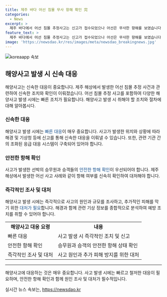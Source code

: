 ```yaml
---
title: 제주 바다 어선 침몰 무사 항해 확인 完
categories:
  - News
excerpt: >
  제주 바다에서 어선 침몰 추정사고는 신고가 접수되었으나 어선은 무사한 항해를 보였습니다. 평택에서는 상수도관 누수로 차량 1대가 누각되는 사고가 발생했고, 포항과 경주 지역에서는 불법 마약성 양귀비 재배 사건이 적발되었습니다. 또한, 전북 고창에서는 보이스피싱으로 14억 원을 피해 낸 사례가 발생했습니다. 현재 경찰은 수사에 나섰고, 총 23건의 제보가 접수되었습니다. (150자)
feature_text: >
  제주 바다에서 어선 침몰 추정사고는 신고가 접수되었으나 어선은 무사한 항해를 보였습니다. 평택에서는 상수도관 누수로 차량 1대가 누각되는 사고가 발생했고, 포항과 경주 지역에서는 불법 마약성 양귀비 재배 사건이 적발되었습니다. 또한, 전북 고창에서는 보이스피싱으로 14억 원을 피해 낸 사례가 발생했습니다. 현재 경찰은 수사에 나섰고, 총 23건의 제보가 접수되었습니다. (150자)
image: 'https://newsdao.kr/res/images/meta/newsdao_breakingnews.jpg'
---
```


<p><img src="https://newsdao.kr/res/images/meta/newsdao_breakingnews.jpg" alt="koreaapp 속보" /></p>

<h2 data-ke-size="size26">해양사고 발생 시 신속 대응</h2>

<p data-ke-size="size16">해양사고는 신속한 대응이 중요합니다. 제주 해상에서 발생한 어선 침몰 추정 사건과 관련하여 신속한 조치와 확인이 이뤄졌습니다. 어선 침몰 추정 사고를 포함하여 다양한 해양사고 발생 시에는 빠른 조치가 필요합니다. 해양사고 발생 시 취해야 할 조치와 절차에 대해 알아봅시다.</p>

<h3 data-ke-size="size21"><b>신속한 대응</b></h3>

<p data-ke-size="size16">해양사고 발생 시에는 <span style="color: #1a5490;">빠른 대응</span>이 매우 중요합니다. 사고가 발생한 위치와 상황에 따라 해경 및 기상청 등에 신고를 통해 신속한 대응을 이뤄낼 수 있습니다. 또한, 관련 기관 간의 조화된 응급 대응 시스템이 구축되어 있어야 합니다.</p>

<h3 data-ke-size="size21"><b>안전한 항해 확인</b></h3>

<p data-ke-size="size16">사고가 발생한 선박의 승무원과 승객들의 <span style="color: #1a5490;">안전한 항해 확인</span>이 우선되어야 합니다. 제주 해상에서 발생한 어선 사고 사례와 같이 항해 여부를 신속히 확인하여 대처해야 합니다.</p>

<h3 data-ke-size="size21"><b>즉각적인 조사 및 대처</b></h3>

<p data-ke-size="size16">해양사고 발생 시에는 즉각적으로 사고의 원인과 규모를 조사하고, 추가적인 피해를 막기 위한 <span style="color: #1a5490;">대처가 필요</span>합니다. 해경과 함께 관련 기상 정보를 종합적으로 분석하여 예방 조치를 취할 수 있어야 합니다.</p>

<table>
    <tbody>
        <tr>
            <td style="text-align: center; height: 17px;"><b>해양사고 대응 요령</b></td>
            <td style="text-align: center; height: 17px;"><b>내용</b></td>
        </tr>
        <tr>
            <td style="text-align: left;">빠른 대응</td>
            <td style="text-align: left;">사고 발생 시 즉각적인 조치 및 신고</td>
        </tr>
        <tr>
            <td style="text-align: left;">안전한 항해 확인</td>
            <td style="text-align: left;">승무원과 승객의 안전한 항해 상태 확인</td>
        </tr>
        <tr>
            <td style="text-align: left;">즉각적인 조사 및 대처</td>
            <td style="text-align: left;">사고 원인과 추가 피해 방지를 위한 대처</td>
        </tr>
    </tbody>
</table>

<hr>

<p data-ke-size="size16">해양사고에 대응하는 것은 매우 중요합니다. 사고 발생 시에는 빠르고 철저한 대응이 필요하며, 안전한 항해 확인과 함께 원인 조사 및 대처가 필수적입니다.</p>
실시간 뉴스 속보는, <a href="https://newsdao.kr" rel="dofollow">https://newsdao.kr</a>


